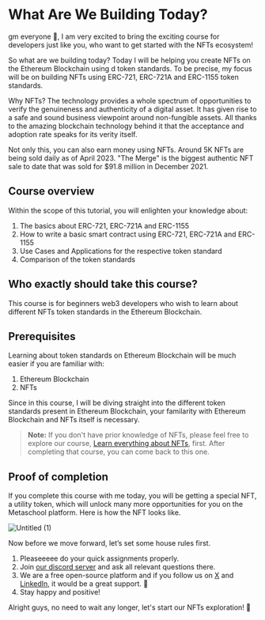 # What Are We Building Today?

gm everyone 🌈, I am very excited to bring the exciting course for developers just like you, who want to get started with the NFTs ecosystem!

So what are we building today? Today I will be helping you create NFTs on the Ethereum Blockchain using d token standards. To be precise, my focus will be on building NFTs using ERC-721, ERC-721A and ERC-1155 token standards.

Why NFTs? The technology provides a whole spectrum of opportunities to verify the genuineness and authenticity of a digital asset. It has given rise to a safe and sound business viewpoint around non-fungible assets. All thanks to the amazing blockchain technology behind it that the acceptance and adoption rate speaks for its verity itself.

Not only this, you can also earn money using NFTs. Around 5K NFTs are being sold daily as of April 2023. "The Merge" is the biggest authentic NFT sale to date that was sold for $91.8 million in December 2021.

## Course overview

Within the scope of this tutorial, you will enlighten your knowledge about:

1.  The basics about ERC-721, ERC-721A and ERC-1155
2.  How to write a basic smart contract using ERC-721, ERC-721A and ERC-1155
3.  Use Cases and Applications for the respective token standard
4.  Comparison of the token standards

## Who exactly should take this course?

This course is for beginners web3 developers who wish to learn about different NFTs token standards in the Ethereum Blockchain.

## Prerequisites

Learning about token standards on Ethereum Blockchain will be much easier if you are familiar with:

1. Ethereum Blockchain
2. NFTs

Since in this course, I will be diving straight into the different token standards present in Ethereum Blockchain, your familarity with Ethereum Blockchain and NFTs itself is necessary.

> **Note:** If you don't have prior knowledge of NFTs, please feel free to explore our course, [Learn everything about NFTs](https://metaschool.so/courses/learn-everything-about-nfts), first. After completing that course, you can come back to this one.

## Proof of completion

If you complete this course with me today, you will be getting a special NFT, a utility token, which will unlock many more opportunities for you on the Metaschool platform. Here is how the NFT looks like.

![Untitled (1)](https://github.com/0xmetaschool/Learning-Projects/blob/main/assests_for_all/Completion%20NFT.webp?raw=true)

Now before we move forward, let’s set some house rules first.
1. Pleaseeeee do your quick assignments properly.
2. Join [our discord server](https://discord.gg/vbVMUwXWgc) and ask all relevant questions there.
3. We are a free open-source platform and if you follow us on [X](https://bit.ly/token-stnd-twitter) and [LinkedIn](https://bit.ly/token-stnd-linkedin), it would be a great support. 🫣
4. Stay happy and positive!




Alright guys, no need to wait any longer, let's start our NFTs exploration! 🙌
